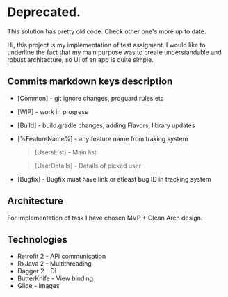 # Deprecated. 
This solution has pretty old code. Check other one's more up to date.

Hi, this project is my implementation of test assigment. I would like to underline the fact that my main purpose was to create understandable and robust architecture, so UI of an app is quite simple.

## Commits markdown keys description
  -   [Common] - git ignore changes, proguard rules etc
  -   [WIP] - work in progress
  -   [Build] - build.gradle changes, adding Flavors, library updates
  -   [%FeatureName%] - any feature name from traking system
        > [UsersList] - Main list
        
        > [UserDetails] - Details of picked user 
  -   [Bugfix] - Bugfix must have link or atleast bug ID in tracking system

## Architecture
For implementation of task I have chosen MVP + Clean Arch design.
    
## Technologies    
  - Retrofit 2  - API communication 
  - RxJava 2 - Multithreading
  - Dagger 2 - DI
  - ButterKnife - View binding
  - Glide - Images
